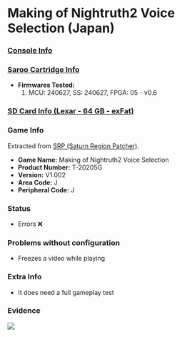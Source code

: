 # Making of Nightruth2 Voice Selection (Japan)

### [Console Info](../../../../../Info/Consoles/VA13/README.md)

### [Saroo Cartridge Info](../../../../../Info/Cartridges/RetroGameParadiseStore/1.32F/README.md)

- <b>Firmwares Tested:</b>
  1. MCU: 240627, SS: 240627, FPGA: 05 - v0.6

### [SD Card Info (Lexar - 64 GB - exFat)](../../../../../Info/SdCards/Lexar/64GB/exfat/README.md)

### Game Info

Extracted from [SRP (Saturn Region Patcher)](https://segaxtreme.net/resources/saturn-region-patcher.81/download).

- <b>Game Name:</b> Making of Nightruth2 Voice Selection
- <b>Product Number:</b> T-20205G
- <b>Version:</b> V1.002
- <b>Area Code:</b> J
- <b>Peripheral Code:</b> J

### Status

- Errors :x:

### Problems without configuration

- Freezes a video while playing

### Extra Info

- It does need a full gameplay test

### Evidence

[![](https://img.youtube.com/vi/WFXgdvZissg/0.jpg)](https://www.youtube.com/watch?v=WFXgdvZissg)

